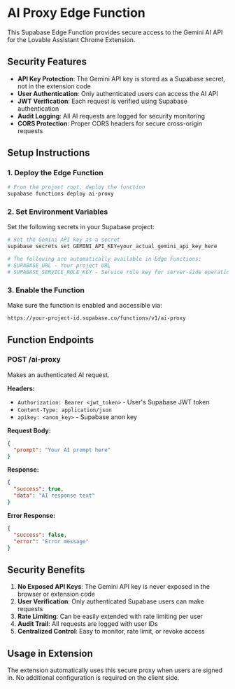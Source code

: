 # AI Proxy Edge Function

This Supabase Edge Function provides secure access to the Gemini AI API for the Lovable Assistant Chrome Extension.

## Security Features

- **API Key Protection**: The Gemini API key is stored as a Supabase secret, not in the extension code
- **User Authentication**: Only authenticated users can access the AI API
- **JWT Verification**: Each request is verified using Supabase authentication
- **Audit Logging**: All AI requests are logged for security monitoring
- **CORS Protection**: Proper CORS headers for secure cross-origin requests

## Setup Instructions

### 1. Deploy the Edge Function

```bash
# From the project root, deploy the function
supabase functions deploy ai-proxy
```

### 2. Set Environment Variables

Set the following secrets in your Supabase project:

```bash
# Set the Gemini API key as a secret
supabase secrets set GEMINI_API_KEY=your_actual_gemini_api_key_here

# The following are automatically available in Edge Functions:
# SUPABASE_URL - Your project URL
# SUPABASE_SERVICE_ROLE_KEY - Service role key for server-side operations
```

### 3. Enable the Function

Make sure the function is enabled and accessible via:
```
https://your-project-id.supabase.co/functions/v1/ai-proxy
```

## Function Endpoints

### POST /ai-proxy

Makes an authenticated AI request.

**Headers:**
- `Authorization: Bearer <jwt_token>` - User's Supabase JWT token
- `Content-Type: application/json`
- `apikey: <anon_key>` - Supabase anon key

**Request Body:**
```json
{
  "prompt": "Your AI prompt here"
}
```

**Response:**
```json
{
  "success": true,
  "data": "AI response text"
}
```

**Error Response:**
```json
{
  "success": false,
  "error": "Error message"
}
```

## Security Benefits

1. **No Exposed API Keys**: The Gemini API key is never exposed in the browser or extension code
2. **User Verification**: Only authenticated Supabase users can make requests
3. **Rate Limiting**: Can be easily extended with rate limiting per user
4. **Audit Trail**: All requests are logged with user IDs
5. **Centralized Control**: Easy to monitor, rate limit, or revoke access

## Usage in Extension

The extension automatically uses this secure proxy when users are signed in. No additional configuration is required on the client side.